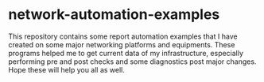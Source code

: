# network-automation-examples
This repository contains some report automation examples that I have created on some major networking platforms and equipments. These programs helped me to get current data of my infrastructure, especially performing pre and post checks and some diagnostics post major changes. Hope these will help you all as well.

